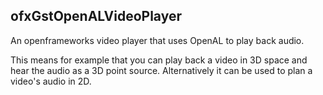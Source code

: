 ofxGstOpenALVideoPlayer
-----------------------

An openframeworks video player that uses OpenAL to play back audio.

This means for example that you can play back a video in 3D space and hear the audio as a 3D point source.
Alternatively it can be used to plan a video's audio in 2D.
